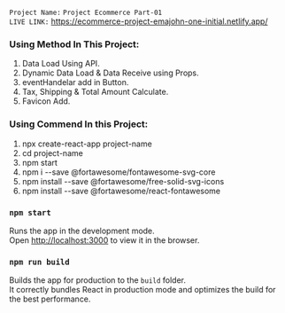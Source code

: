 `Project Name:` `Project Ecommerce Part-01` \
`LIVE LINK:` https://ecommerce-project-emajohn-one-initial.netlify.app/


### Using Method In This Project:
01.  Data Load Using API. 
02.  Dynamic Data Load & Data Receive using Props. 
03.  eventHandelar add in Button. 
04.  Tax, Shipping & Total Amount Calculate. 
05.  Favicon Add.  


### Using Commend In this Project: 
01.  npx create-react-app project-name
02.  cd project-name
03.  npm start
04.  npm i --save @fortawesome/fontawesome-svg-core
05.  npm install --save @fortawesome/free-solid-svg-icons
06.  npm install --save @fortawesome/react-fontawesome       


### `npm start`

Runs the app in the development mode.\
Open [http://localhost:3000](http://localhost:3000) to view it in the browser.


### `npm run build`

Builds the app for production to the `build` folder.\
It correctly bundles React in production mode and optimizes the build for the best performance.


